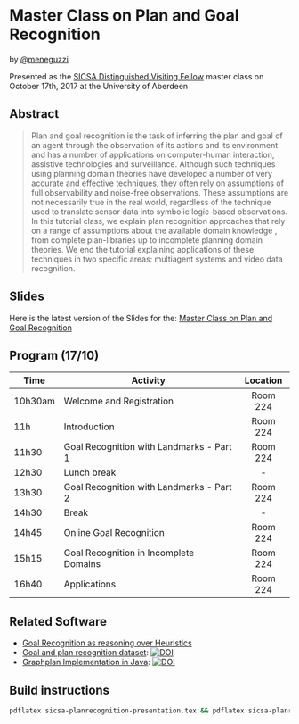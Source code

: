 # Master Class on Plan and Goal Recognition
by [@meneguzzi](http://www.meneguzzi.eu/felipe)

Presented as the [SICSA Distinguished Visiting Fellow](http://www.sicsa.ac.uk/events/sicsa-dvf-dr-felipe-meneguzzi-plan-goal-recognition/) master class on October 17th, 2017 at the University of Aberdeen

## Abstract

> Plan and goal recognition is the task of inferring the plan and goal of an agent through the observation of its actions and its environment and has a number of applications on computer-human interaction, assistive technologies and surveillance. Although such techniques using planning domain theories have developed a number of very accurate and effective techniques, they often rely on assumptions of full observability and noise-free observations. These assumptions are not necessarily true in the real world, regardless of the technique used to translate sensor data into symbolic logic-based observations. In this tutorial class, we explain plan recognition approaches that rely on a range of assumptions about the available domain knowledge , from complete plan-libraries up to incomplete planning domain theories. We end the tutorial explaining applications of these techniques in two specific areas: multiagent systems and video data recognition. 

## Slides

Here is the latest version of the Slides for the: [Master Class on Plan and Goal Recognition](sicsa-planrecognition.pdf)

## Program (17/10)

| Time    | Activity                 |  Location |
|---------|--------------------------|:---------:|
| 10h30am | Welcome and Registration |  Room 224 |
| 11h     | Introduction                             |  Room 224 |
| 11h30 | Goal Recognition with Landmarks - Part 1             |  Room 224 |
| 12h30     | Lunch break                               |  - |
| 13h30 | Goal Recognition with Landmarks - Part 2             |  Room 224 |
| 14h30 | Break             |  -  |
| 14h45 | Online Goal Recognition             |  Room 224 |
| 15h15 | Goal Recognition in Incomplete Domains             |  Room 224 |
| 16h40 | Applications             |  Room 224 |

## Related Software

- [Goal Recognition as reasoning over Heuristics](https://github.com/pucrs-automated-planning/Planning-GoalRecognition)
- [Goal and plan recognition dataset](https://github.com/pucrs-automated-planning/Goal_Plan-Recognition-Dataset): [![DOI](https://zenodo.org/badge/76881547.svg)](https://zenodo.org/badge/latestdoi/76881547)
- [Graphplan Implementation in Java](https://github.com/pucrs-automated-planning/javagp): [![DOI](https://zenodo.org/badge/63972017.svg)](https://zenodo.org/badge/latestdoi/63972017)

## Build instructions

```bash
pdflatex sicsa-planrecognition-presentation.tex && pdflatex sicsa-planrecognition-presentation.tex && pdflatex sicsa-planrecognition-presentation.tex
```